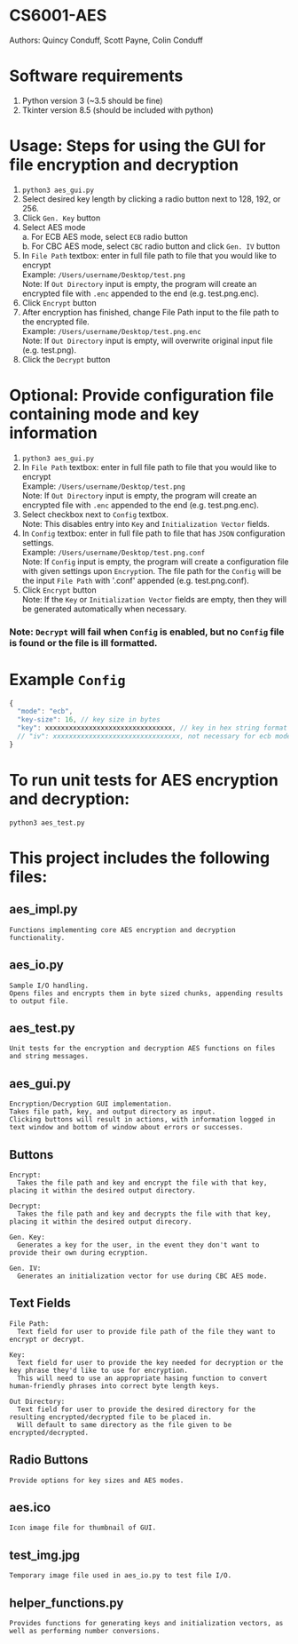 # CS6001-AES
Authors: Quincy Conduff, Scott Payne, Colin Conduff

# Software requirements 
1.  Python version 3 (~3.5 should be fine)  
2.  Tkinter version 8.5 (should be included with python)

# Usage: Steps for using the GUI for file encryption and decryption 
1.  `python3 aes_gui.py`  
2.  Select desired key length by clicking a radio button next to 128, 192, or 256.  
3.  Click `Gen. Key` button  
4.  Select AES mode  
  a.  For ECB AES mode, select `ECB` radio button  
  b.  For CBC AES mode, select `CBC` radio button and click `Gen. IV` button  
5.  In `File Path` textbox: enter in full file path to file that you would like to encrypt  
  Example: `/Users/username/Desktop/test.png`  
  Note: If `Out Directory` input is empty, the program will create an encrypted file with `.enc` appended to the end (e.g. test.png.enc). 
6.  Click `Encrypt` button  
7.  After encryption has finished, change File Path input to the file path to the encrypted file.  
  Example: `/Users/username/Desktop/test.png.enc`  
  Note: If `Out Directory` input is empty, will overwrite original input file (e.g. test.png).  
8.  Click the `Decrypt` button  

# Optional: Provide configuration file containing mode and key information
1.  `python3 aes_gui.py`
2.  In `File Path` textbox: enter in full file path to file that you would like to encrypt  
  Example: `/Users/username/Desktop/test.png`  
  Note: If `Out Directory` input is empty, the program will create an encrypted file with `.enc` appended to the end (e.g. test.png.enc).  
3.  Select checkbox next to `Config` textbox.  
  Note: This disables entry into `Key` and `Initialization Vector` fields.  
4.  In `Config` textbox: enter in full file path to file that has `JSON` configuration settings.  
  Example: `/Users/username/Desktop/test.png.conf`  
  Note: If `Config` input is empty, the program will create a configuration file with given settings upon `Encrypt`ion.
        The file path for the `Config` will be the input `File Path` with '.conf' appended (e.g. test.png.conf).  
5.  Click `Encrypt` button  
  Note: If the `Key` or `Initialization Vector` fields are empty, then they will be generated automatically when necessary.  

###  Note: `Decrypt` will fail when `Config` is enabled, but no `Config` file is found or the file is ill formatted.  

# Example `Config`

```javascript
{
  "mode": "ecb",
  "key-size": 16, // key size in bytes
  "key": xxxxxxxxxxxxxxxxxxxxxxxxxxxxxxxx, // key in hex string format (leading 0x can be omitted)
  // "iv": xxxxxxxxxxxxxxxxxxxxxxxxxxxxxxxx, not necessary for ecb mode
}
```

# To run unit tests for AES encryption and decryption:
`python3 aes_test.py`

# This project includes the following files: 
  
## aes_impl.py

    Functions implementing core AES encryption and decryption functionality.
  
## aes_io.py

    Sample I/O handling.
    Opens files and encrypts them in byte sized chunks, appending results to output file.
  
## aes_test.py

    Unit tests for the encryption and decryption AES functions on files and string messages.

## aes_gui.py

    Encryption/Decryption GUI implementation.
    Takes file path, key, and output directory as input.
    Clicking buttons will result in actions, with information logged in text window and bottom of window about errors or successes.
  
## Buttons
  
    Encrypt: 
      Takes the file path and key and encrypt the file with that key, placing it within the desired output directory.
      
    Decrypt:
      Takes the file path and key and decrypts the file with that key, placing it within the desired output direcory.
      
    Gen. Key:
      Generates a key for the user, in the event they don't want to provide their own during ecryption.

    Gen. IV:
      Generates an initialization vector for use during CBC AES mode.
      
## Text Fields
  
    File Path:
      Text field for user to provide file path of the file they want to encrypt or decrypt.
      
    Key:
      Text field for user to provide the key needed for decryption or the key phrase they'd like to use for encryption.
      This will need to use an appropriate hasing function to convert human-friendly phrases into correct byte length keys.
      
    Out Directory:
      Text field for user to provide the desired directory for the resulting encrypted/decrypted file to be placed in.
      Will default to same directory as the file given to be encrypted/decrypted.

## Radio Buttons  
    Provide options for key sizes and AES modes.

## aes.ico

    Icon image file for thumbnail of GUI.
  
## test_img.jpg

    Temporary image file used in aes_io.py to test file I/O.

## helper_functions.py

    Provides functions for generating keys and initialization vectors, as well as performing number conversions.
